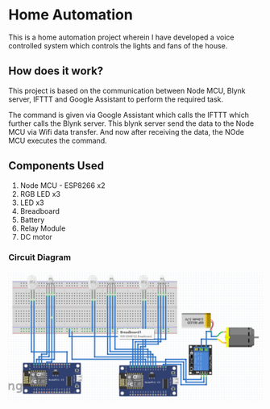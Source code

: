 # Home Automation

This is a home automation project wherein I have developed a voice controlled system which controls the lights and fans of the house.

## How does it work?

This project is based on the communication between Node MCU, Blynk server, IFTTT and Google Assistant to perform the required task.

The command is given via Google Assistant which calls the IFTTT which further calls the Blynk server. This blynk server send the data to the Node MCU via Wifi data transfer. And now after receiving the data, the NOde MCU executes the command.

## Components Used

1. Node MCU - ESP8266 x2
2. RGB LED x3
3. LED x3
4. Breadboard
5. Battery
6. Relay Module
7. DC motor

### Circuit Diagram

<img src="circuit-diagram.png" />
